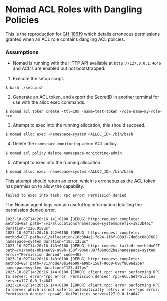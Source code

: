 # Nomad ACL Roles with Dangling Policies
This is the reproduction for [GH-18619](https://github.com/hashicorp/nomad/issues/18619) which
details erroneous permissions granted when an ACL role contains dangling ACL policies.

### Assumptions
- Nomad is running with the HTTP API available at `http://127.0.0.1:4646` and ACL's are enabled but
not bootstrapped.

1. Execute the setup script.
```shell
$ bash ./setup.sh
```

2. Generate an ACL token, and export the SecretID in another terminal for use
with the alloc exec commands.
```shell
$ nomad acl token create -ttl=10m -name=test-token -role-name=my-role-sre
``` 

3. Attempt to exec into the running allocation, this should succeed.
```shell
$ nomad alloc exec -namespace=system <ALLOC_ID> /bin/bash
```

4. Delete the `namespace-monitoring-admin` ACL policy.
```shell
$ nomad acl policy delete namespace-monitoring-admin
```

5. Attempt to exec into the running allocation.
```shell
$ nomad alloc exec -namespace=system <ALLOC_ID> /bin/bash
```

This attempt should return an error, which is erroneous as the ACL token has permission to allow
the capability.
```
failed to exec into task: rpc error: Permission denied
```

The Nomad agent logs contain useful log information detailing the permission denied error.
```
2023-10-02T14:20:16.141+0100 [DEBUG] http: request complete: method=GET path="/v1/allocations?namespace=system&prefix=18c3b4e1" duration="220.959µs"
2023-10-02T14:20:16.142+0100 [DEBUG] http: request complete: method=GET path=/v1/allocation/18c3b4e1-fd24-1f6f-0393-7de6bc0d0768?namespace=system duration="193.125µs"
2023-10-02T14:20:16.143+0100 [DEBUG] http: request failed: method=GET path=/v1/node/0b14e699-a99b-158f-9060-097f8696d2be?namespace=system error="Permission denied" code=403
2023-10-02T14:20:16.143+0100 [DEBUG] http: request complete: method=GET path=/v1/node/0b14e699-a99b-158f-9060-097f8696d2be?namespace=system duration="125.417µs"
2023-10-02T14:20:16.144+0100 [ERROR] client.rpc: error performing RPC to server: error="rpc error: Permission denied" rpc=ACL.GetPolicies server=127.0.0.1:4647
2023-10-02T14:20:16.144+0100 [ERROR] client.rpc: error performing RPC to server which is not safe to automatically retry: error="rpc error: Permission denied" rpc=ACL.GetPolicies server=127.0.0.1:4647
```
